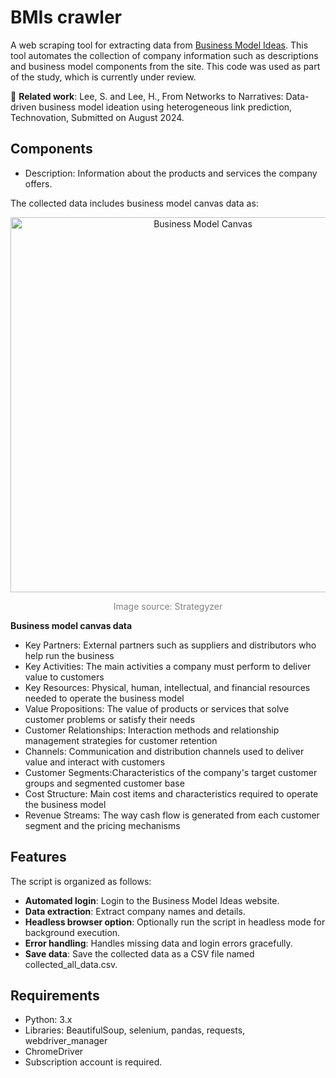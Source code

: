 # BMIs crawler
A web scraping tool for extracting data from [Business Model Ideas](https://www.businessmodelideas.com). This tool automates the collection of company information such as descriptions and business model components from the site.
This code was used as part of the study, which is currently under review.

🐤 **Related work**: Lee, S. and Lee, H., From Networks to Narratives: Data-driven business model ideation using heterogeneous link prediction, Technovation, Submitted on August 2024.




## Components
* Description: Information about the products and services the company offers.

The collected data includes business model canvas data as:  

<div align="center">
    <img src="https://github.com/user-attachments/assets/da56eee7-64a1-489d-b638-638c179fdc00" alt="Business Model Canvas" width="600"/>
    <p style="font-size: 14px; color: gray;">Image source: Strategyzer</p>
</div>

**Business model canvas data**
* Key Partners: External partners such as suppliers and distributors who help run the business
* Key Activities: The main activities a company must perform to deliver value to customers
* Key Resources: Physical, human, intellectual, and financial resources needed to operate the business model
* Value Propositions: The value of products or services that solve customer problems or satisfy their needs
* Customer Relationships: Interaction methods and relationship management strategies for customer retention
* Channels: Communication and distribution channels used to deliver value and interact with customers
* Customer Segments:Characteristics of the company's target customer groups and segmented customer base
* Cost Structure: Main cost items and characteristics required to operate the business model
* Revenue Streams: The way cash flow is generated from each customer segment and the pricing mechanisms




## Features
The script is organized as follows: 

* **Automated login**: Login to the Business Model Ideas website.
* **Data extraction**: Extract company names and details.
* **Headless browser option**: Optionally run the script in headless mode for background execution.
* **Error handling**: Handles missing data and login errors gracefully.
* **Save data**: Save the collected data as a CSV file named collected_all_data.csv.




## Requirements
* Python: 3.x
* Libraries: BeautifulSoup, selenium, pandas, requests, webdriver_manager
* ChromeDriver
* Subscription account is required.
